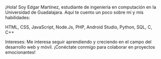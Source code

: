 ¡Hola! Soy Edgar Martínez, estudiante de ingeniería en computación en la Universidad de Guadalajara. 
Aquí te cuento un poco sobre mí y mis habilidades:

HTML, 
CSS, 
JavaScript,
Node.Js,
PHP,
Android Studio,
Python,
SQL,
C, C++

Intereses:
Me interesa seguir aprendiendo y creciendo en el campo del desarrollo web y móvil.
¡Conéctate conmigo para colaborar en proyectos emocionantes!

